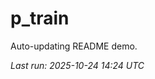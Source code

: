# p_train

Auto-updating README demo.

<!--START_SECTION:status-->
_Last run: 2025-10-24 14:24 UTC_
<!--END_SECTION:status-->
















































































































































































































































































































































































































































































































































































































































































































































































































































































































































































































































































































































































































































































































































































































































